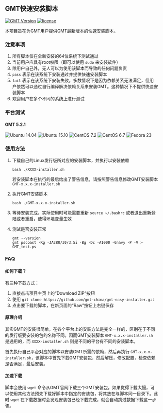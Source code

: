 ## GMT快速安装脚本

[![GMT Version](https://img.shields.io/badge/GMT-5.2.1-green.svg)]()
[![license](https://img.shields.io/github/license/gmt-china/gmt-easy-installer.svg?maxAge=2592000)]()

本项目旨在为GMT用户提供GMT最新版本的快速安装脚本。

### 注意事项

1. 所有脚本仅在全新安装的64位系统下测试通过
2. 当前用户应具有root权限（即可以使用 `sudo` 来安装软件）
3. 除用户自己外，无人可以为使用该脚本而导致的任何问题负责
4. `pass` 表示在该系统下安装通过并提供快速安装脚本
5. `fail` 表示在该系统下安装失败，多数情况下是因为依赖关系无法满足，但用户依然可以通过自行编译解决依赖关系来安装GMT。这种情况下不提供快速安装脚本
6. 欢迎用户在多个不同的系统上进行测试

### 平台测试

#### GMT 5.2.1

![Ubuntu 14.04](https://img.shields.io/badge/Ubuntu%2014.04-pass-green.svg)
![Ubuntu 15.10](https://img.shields.io/badge/Ubuntu%2015.10-pass-green.svg)
![CentOS 7.2](https://img.shields.io/badge/CentOS%207.2-pass-green.svg)
![CentOS 6.7](https://img.shields.io/badge/CentOS%206.7-pass-green.svg)
![Fedora 23](https://img.shields.io/badge/Fedora%2023-pass-green.svg)

### 使用方法

1. 下载自己的Linux发行版所对应的安装脚本，并执行以安装依赖

   ~~~
   bash ./XXXX-installer.sh
   ~~~

   若安装脚本在执行的最后给出了警告信息，请按照警告信息修改GMT安装脚本 `GMT-x.x.x-installer.sh`

2. 执行GMT安装脚本

   ~~~
   bash ./GMT-x.x.x-installer.sh
   ~~~

3. 等待安装完成，实际使用时可能需要重新 `source ~/.bashrc` 或者退出重新登陆或者重启，使得环境变量生效

4. 测试是否安装正常

   ~~~
   gmt --version
   gmt pscoast -Rg -JA280/30/3.5i -Bg -Dc -A1000 -Gnavy -P -V > GMT_test.ps
   ~~~

### FAQ

#### 如何下载？

有三种下载方式：

1. 直接点击项目主页上的“Download ZIP”按钮
2. 使用 `git clone https://github.com/gmt-china/gmt-easy-installer.git`
3. 点击要下载的脚本，在新页面的“Raw”按钮上右键保存

#### 原理介绍

其实GMT的安装很简单，在各个平台上的安装方法是完全一样的，区别在于不同的发行版要安装的包的名称不同。因而GMT安装脚本 `GMT-x.x.x-installer.sh` 是通用的，而 `XXXX-installer.sh` 则是不同的平台有不同的安装脚本。

首先执行自己平台对应的脚本以安装GMT所需的依赖，然后再执行 `GMT-x.x.x-installer.sh`，该脚本中首先下载GMT安装包，然后解压，修改配置，检查依赖是否满足，最后安装。

#### 加速下载

脚本会使用 `wget` 命令从GMT官网下载三个GMT安装包。如果觉得下载太慢，可以使用其他方法预先下载好脚本中指定的安装包，将其放在与脚本同一目录下。此时 `wget` 在下载数据时会发现安装包已经下载完成，就会自动跳过数据下载这一步骤。
